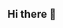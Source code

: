 ## Hi there 👋

<!--
**Precious090-dev/Precious090-dev** is a ✨ _special_ ✨ repository because its `README.md` (this file) appears on your GitHub profile.


👋 Hi there, I'm [Precious090-dev]

💻 About Me

🌱 I’m currently learning [technology or skill]

💼 I’m interested in [field or domain, e.g. web development, data science, etc.]

🎯 My goal is to [personal goal, e.g. build useful open-source tools, contribute to projects, etc.]

⚡ Fun fact: [something interesting about you]

🛠️ Tech Stack

Languages: [e.g. Python, JavaScript, C++]
Frameworks: [e.g. React, Node.js, Django]
Tools: [e.g. Git, Docker, VS Code]

📈 GitHub Stats




📫 Connect with Me

LinkedIn

Twitter/X

Portfolio

